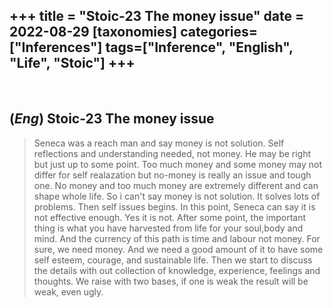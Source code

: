 +++
title = "Stoic-23 The money issue"
date = 2022-08-29
[taxonomies]
categories=["Inferences"]
tags=["Inference", "English", "Life", "Stoic"]
+++
---
<br>

## (*Eng*) Stoic-23 The money issue
> Seneca was a reach man and say money is not solution. Self reflections and understanding needed, not money. He may be right but just up to some point. Too much money and some money may not differ for self realazation but no-money is really an issue and tough one. No money and too much money are extremely different and can shape whole life. So i can't say money is not solution. It solves lots of problems. Then self issues begins. In this point, Seneca can say it is not effective enough. Yes it is not. After some point, the important thing is what you have harvested from life for your soul,body and mind. And the currency of this path is time and labour not money. For sure, we need money. And we need a good amount of it to have some self esteem, courage, and sustainable life. Then we start to discuss the details with out collection of knowledge, experience, feelings and thoughts. We raise with two bases, if one is weak the result will be weak, even ugly.
